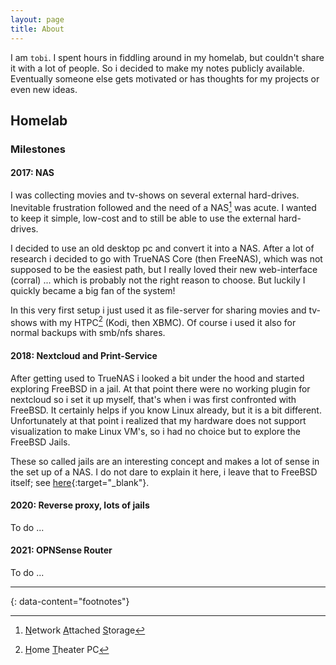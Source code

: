 ```yaml
---
layout: page
title: About
---
```


I am `tobi`. I spent hours in fiddling around in my homelab, but couldn't share it with a lot of people. So i decided to make my notes publicly available. Eventually someone else gets motivated or has thoughts for my projects or even new ideas.

<!--
## Table of contents
- [Resume](#resume)
- [Homelab](#homelab)


## [Resume](#resume)

To do ...

## [Homelab](#homelab)
-->
## Homelab

### Milestones
#### 2017: NAS
I was collecting movies and tv-shows on several external hard-drives. Inevitable frustration followed and the need of a NAS[^1] was acute. I wanted to keep it simple, low-cost and to still be able to use the external hard-drives.

I decided to use an old desktop pc and convert it into a NAS. After a lot of research i decided to go with TrueNAS Core (then FreeNAS), which was not supposed to be the easiest path, but I really loved their new web-interface (corral) ... which is probably not the right reason to choose. But luckily I quickly became a big fan of the system!

In this very first setup i just used it as file-server for sharing movies and tv-shows with my HTPC[^2] (Kodi, then XBMC). Of course i used it also for normal backups with smb/nfs shares.
#### 2018: Nextcloud and Print-Service
After getting used to TrueNAS i looked a bit under the hood and started exploring FreeBSD in a jail. At that point there were no working plugin for nextcloud so i set it up myself, that's when i was first confronted with FreeBSD. It certainly helps if you know Linux already, but it is a bit different. Unfortunately at that point i realized that my hardware does not support visualization to make Linux VM's, so i had no choice but to explore the FreeBSD Jails.

These so called jails are an interesting concept and makes a lot of sense in the set up of a NAS. I do not dare to explain it here, i leave that to FreeBSD itself; see [here](https://docs.freebsd.org/en/books/handbook/jails/){:target="_blank"}.
#### 2020: Reverse proxy, lots of jails
To do ...
#### 2021: OPNSense Router
To do ...

---
{: data-content="footnotes"}

[^1]: <u>N</u>etwork <u>A</u>ttached <u>S</u>torage
[^2]: <u>H</u>ome <u>T</u>heater PC
